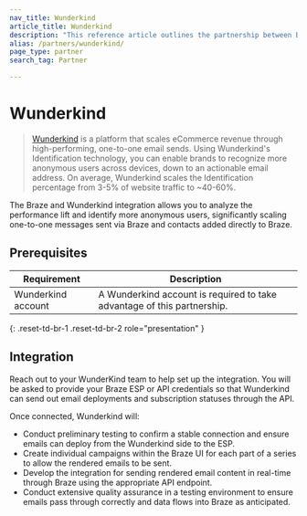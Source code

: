 ```yaml
---
nav_title: Wunderkind
article_title: Wunderkind
description: "This reference article outlines the partnership between Braze and Wunderkind, that allows you to analyze the performance lift and identify more anonymous users, significantly scaling 1:1 messages sent via Braze and contacts added directly to Braze."
alias: /partners/wunderkind/
page_type: partner
search_tag: Partner

---
```


# Wunderkind

> [Wunderkind](https://www.wunderkind.co) is a platform that scales eCommerce revenue through high-performing, one-to-one email sends. Using Wunderkind's Identification technology, you can enable brands to recognize more anonymous users across devices, down to an actionable email address. On average, Wunderkind scales the Identification percentage from 3-5% of website traffic to ~40-60%.

The Braze and Wunderkind integration allows you to analyze the performance lift and identify more anonymous users, significantly scaling one-to-one messages sent via Braze and contacts added directly to Braze.

## Prerequisites

| Requirement | Description |
| ----------- | ----------- |
| Wunderkind account | A Wunderkind account is required to take advantage of this partnership. |
{: .reset-td-br-1 .reset-td-br-2 role="presentation" }

## Integration

Reach out to your WunderKind team to help set up the integration. You will be asked to provide your Braze ESP or API credentials so that Wunderkind can send out email deployments and subscription statuses through the API. 

Once connected, Wunderkind will:
- Conduct preliminary testing to confirm a stable connection and ensure emails can deploy from the Wunderkind side to the ESP. 
- Create individual campaigns within the Braze UI for each part of a series to allow the rendered emails to be sent.
- Develop the integration for sending rendered email content in real-time through Braze using the appropriate API endpoint.
- Conduct extensive quality assurance in a testing environment to ensure emails pass through correctly and data flows into Braze as anticipated.